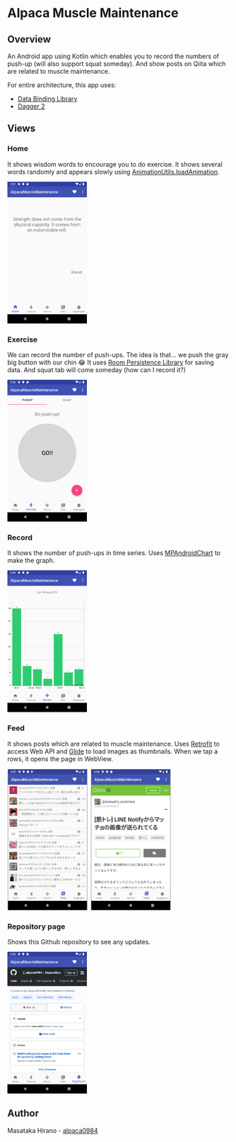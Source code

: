 # Alpaca Muscle Maintenance

## Overview

An Android app using Kotlin which enables you to record the numbers of push-up (will also support squat someday).
And show posts on Qiita which are related to muscle maintenance.

For entire architecture, this app uses:
- [Data Binding Library](https://developer.android.com/topic/libraries/data-binding)
- [Dagger 2](https://github.com/google/dagger)

## Views

### Home

It shows wisdom words to encourage you to do exercise. It shows several words randomly and appears slowly using [AnimationUtils.loadAnimation](https://developer.android.com/reference/android/view/animation/AnimationUtils.html#loadAnimation(android.content.Context,%20int)).

<img height="320px" src="./images/home.png" />

### Exercise

We can record the number of push-ups. The idea is that... we push the gray big button with our chin 😂 It uses [Room Persistence Library](https://developer.android.com/topic/libraries/architecture/room) for saving data. And squat tab will come someday (how can I record it?)

<img height="320px" src="./images/exercise.png" />

### Record

It shows the number of push-ups in time series. Uses [MPAndroidChart](https://github.com/PhilJay/MPAndroidChart) to make the graph.

<img height="320px" src="./images/records.png" />

### Feed

It shows posts which are related to muscle maintenance. Uses [Retrofit](https://github.com/square/retrofit) to access Web API and [Glide](https://github.com/bumptech/glide) to load images as thumbnails.
When we tap a rows, it opens the page in WebView.

<img height="320px" src="./images/feed_with_detail.png" />

### Repository page

Shows this Github repository to see any updates.

<img height="320px" src="./images/bug_report.png" />

## Author

Masataka Hirano - [alpaca0984](https://github.com/alpaca0984)
